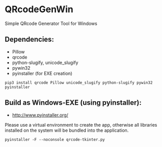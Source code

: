 # QRcodeGenWin
Simple QRcode Generator Tool for Windows

## Dependencies:
- Pillow
- qrcode
- python-slugify, unicode_slugify
- pywin32
- pyinstaller (for EXE creation)

`pip3 install qrcode Pillow unicode_slugify python-slugify pywin32 pyinstaller`

## Build as Windows-EXE (using pyinstaller):
- http://www.pyinstaller.org/

Please use a virtual environment to create the app, otherwise all libraries installed on the system will be bundled into the application.

`pyinstaller -F --noconsole qrcode-tkinter.py`

